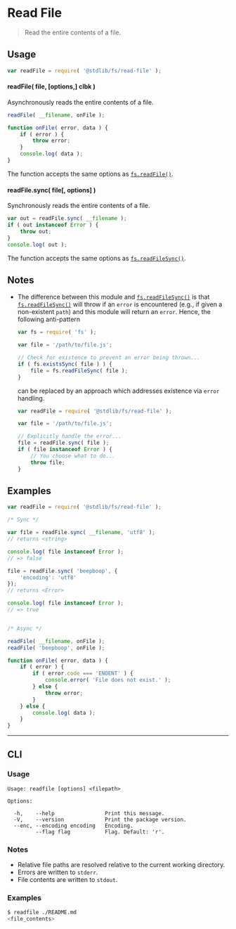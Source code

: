 # Read File

> Read the entire contents of a file.

<section class="usage">

## Usage

```javascript
var readFile = require( '@stdlib/fs/read-file' );
```

#### readFile( file, \[options,] clbk )

Asynchronously reads the entire contents of a file.

```javascript
readFile( __filename, onFile );

function onFile( error, data ) {
    if ( error ) {
        throw error;
    }
    console.log( data );
}
```

The function accepts the same options as [`fs.readFile()`][fs].

#### readFile.sync( file\[, options] )

Synchronously reads the entire contents of a file.

```javascript
var out = readFile.sync( __filename );
if ( out instanceof Error ) {
    throw out;
}
console.log( out );
```

The function accepts the same options as [`fs.readFileSync()`][fs].

</section>

<!-- /.usage -->

<section class="notes">

## Notes

-   The difference between this module and [`fs.readFileSync()`][fs] is that [`fs.readFileSync()`][fs] will throw if an `error` is encountered (e.g., if given a non-existent `path`) and this module will return an `error`. Hence, the following anti-pattern

    ```javascript
    var fs = require( 'fs' );

    var file = '/path/to/file.js';

    // Check for existence to prevent an error being thrown...
    if ( fs.existsSync( file ) ) {
        file = fs.readFileSync( file );
    }
    ```

    can be replaced by an approach which addresses existence via `error` handling.

    ```javascript
    var readFile = require( '@stdlib/fs/read-file' );

    var file = '/path/to/file.js';

    // Explicitly handle the error...
    file = readFile.sync( file );
    if ( file instanceof Error ) {
        // You choose what to do...
        throw file;
    }
    ```

</section>

<!-- /.notes -->

<section class="examples">

## Examples

```javascript
var readFile = require( '@stdlib/fs/read-file' );

/* Sync */

var file = readFile.sync( __filename, 'utf8' );
// returns <string>

console.log( file instanceof Error );
// => false

file = readFile.sync( 'beepboop', {
    'encoding': 'utf8'
});
// returns <Error>

console.log( file instanceof Error );
// => true


/* Async */

readFile( __filename, onFile );
readFile( 'beepboop', onFile );

function onFile( error, data ) {
    if ( error ) {
        if ( error.code === 'ENOENT' ) {
            console.error( 'File does not exist.' );
        } else {
            throw error;
        }
    } else {
        console.log( data );
    }
}
```

</section>

<!-- /.examples -->

* * *

<section class="cli">

## CLI

<section class="usage">

### Usage

```text
Usage: readfile [options] <filepath>

Options:

  -h,    --help                Print this message.
  -V,    --version             Print the package version.
  --enc, --encoding encoding   Encoding.
         --flag flag           Flag. Default: 'r'.
```

</section>

<!-- /.usage -->

<section class="notes">

### Notes

-   Relative file paths are resolved relative to the current working directory.
-   Errors are written to `stderr`.
-   File contents are written to `stdout`.

</section>

<!-- /.notes -->

<section class="examples">

### Examples

```bash
$ readfile ./README.md
<file_contents>
```

</section>

<!-- /.examples -->

</section>

<!-- /.cli -->

<section class="links">

[fs]: https://nodejs.org/api/fs.html

</section>

<!-- /.links -->
